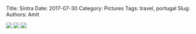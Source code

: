 Title: Sintra
Date: 2017-07-30
Category: Pictures
Tags: travel, portugal
Slug: 
Authors: Amit

<div class="imagepost">
<img src="/images/sintra1.jpg" class="imageitem half" />
<img src="/images/sintra2.jpg" class="imageitem half" />
<img src="/images/sintra3.jpg" class="imageitem large" />


</div>
